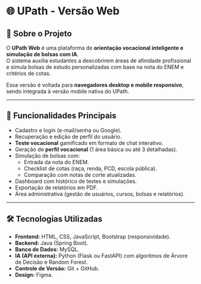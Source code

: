 # 🌐 UPath - Versão Web

## 📌 Sobre o Projeto
O **UPath Web** é uma plataforma de **orientação vocacional inteligente e simulação de bolsas com IA**.  
O sistema auxilia estudantes a descobrirem áreas de afinidade profissional e simula bolsas de estudo personalizadas com base na nota do ENEM e critérios de cotas.

Essa versão é voltada para **navegadores desktop e mobile responsivo**, sendo integrada à versão mobile nativa do UPath.

---

## 🚀 Funcionalidades Principais
- Cadastro e login (e-mail/senha ou Google).
- Recuperação e edição de perfil do usuário.
- **Teste vocacional** gamificado em formato de chat interativo.
- Geração de **perfil vocacional** (1 área básica ou até 3 detalhadas).
- Simulação de bolsas com:
  - Entrada da nota do ENEM.
  - Checklist de cotas (raça, renda, PCD, escola pública).
  - Comparação com notas de corte atualizadas.
- Dashboard com histórico de testes e simulações.
- Exportação de relatórios em PDF.
- Área administrativa (gestão de usuários, cursos, bolsas e relatórios).

---

## 🛠️ Tecnologias Utilizadas
- **Frontend:** HTML, CSS, JavaScript, Bootstrap (responsividade).
- **Backend:** Java (Spring Boot).
- **Banco de Dados:** MySQL.
- **IA (API externa):** Python (Flask ou FastAPI) com algoritmos de Árvore de Decisão e Random Forest.
- **Controle de Versão:** Git + GitHub.
- **Design:** Figma.
